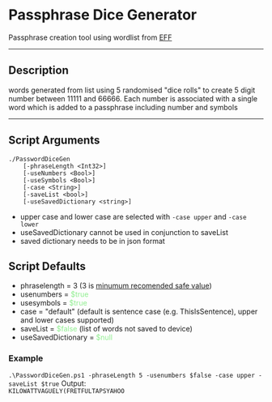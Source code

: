 # Passphrase Dice Generator
Passphrase creation tool using wordlist from [EFF](https://www.eff.org/deeplinks/2016/07/new-wordlists-random-passphrases)

---

## Description
words generated from list using 5 randomised "dice rolls" to create 5 digit number between 11111 and 66666.
Each number is associated with a single word which is added to a passphrase including number and symbols

---

## Script Arguments
```
./PasswordDiceGen
    [-phraseLength <Int32>] 
    [-useNumbers <Bool>] 
    [-useSymbols <Bool>]
    [-case <String>]
    [-saveList <bool>]
    [-useSavedDictionary <string>]
```
- upper case and lower case are selected with `-case upper` and `-case lower`
- useSavedDictionary cannot be used in conjunction to saveList
- saved dictionary needs to be in json format 

## Script Defaults
- phraselength = 3 (3 is [minumum recomended safe value](https://weberblog.net/password-strengthentropy-characters-vs-words/#:~:text=However%2C%20to%20have%20at%20least,an%20entropy%20of%2070%20bits.))
- usenumbers = <span style="color:lightgreen">$true
- usesymbols = <span style="color:lightgreen">$true
- case = "default" (default is sentence case (e.g. ThisIsSentence), upper and lower cases supported)
- saveList = <span style="color:lightgreen">$false</span> (list of words not saved to device)
- useSavedDictionary = <span style="color:lightgreen">$null

### Example
` .\PasswordDiceGen.ps1 -phraseLength 5 -usenumbers $false -case upper -saveList $true `
Output: <br>
`KILOWATTVAGUELY(FRETFULTAPSYAHOO`